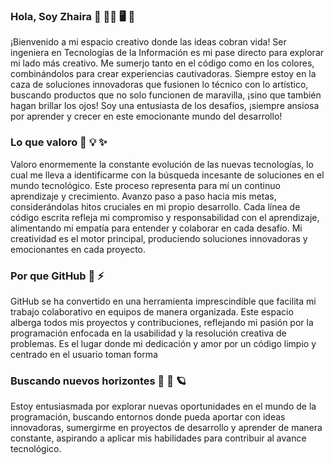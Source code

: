 ### Hola, Soy Zhaira 👋 🙋‍♀️ 🖥️ 💜

¡Bienvenido a mi espacio creativo donde las ideas cobran vida! Ser ingeniera en Tecnologías de la Información es mi pase directo para explorar mi lado más creativo. Me sumerjo tanto en el código como en los colores, combinándolos para crear experiencias cautivadoras. Siempre estoy en la caza de soluciones innovadoras que fusionen lo técnico con lo artístico, buscando productos que no solo funcionen de maravilla, ¡sino que también hagan brillar los ojos! Soy una entusiasta de los desafíos, ¡siempre ansiosa por aprender y crecer en este emocionante mundo del desarrollo! 

### Lo que valoro 🌟 💡 ✨

Valoro enormemente la constante evolución de las nuevas tecnologías, lo cual me lleva a identificarme con la búsqueda incesante de soluciones en el mundo tecnológico. Este proceso representa para mí un continuo aprendizaje y crecimiento. Avanzo paso a paso hacia mis metas, considerándolas hitos cruciales en mi propio desarrollo. Cada línea de código escrita refleja mi compromiso y responsabilidad con el aprendizaje, alimentando mi empatía para entender y colaborar en cada desafío. Mi creatividad es el motor principal, produciendo soluciones innovadoras y emocionantes en cada proyecto.

### Por que GitHub  🌈 ⚡

GitHub se ha convertido en una herramienta imprescindible que facilita mi trabajo colaborativo en equipos de manera organizada. Este espacio alberga todos mis proyectos y contribuciones, reflejando mi pasión por la programación enfocada en la usabilidad y la resolución creativa de problemas. Es el lugar donde mi dedicación y amor por un código limpio y centrado en el usuario toman forma

### Buscando nuevos horizontes 🔎 🌈 🪐

Estoy entusiasmada por explorar nuevas oportunidades en el mundo de la programación, buscando entornos donde pueda aportar con ideas innovadoras, sumergirme en proyectos de desarrollo y aprender de manera constante, aspirando a aplicar mis habilidades para contribuir al avance tecnológico.
